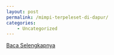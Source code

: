 ```yaml
---
layout: post
permalink: /mimpi-terpeleset-di-dapur/
categories:
    - Uncategorized
---
```


[Baca Selengkapnya](/08)